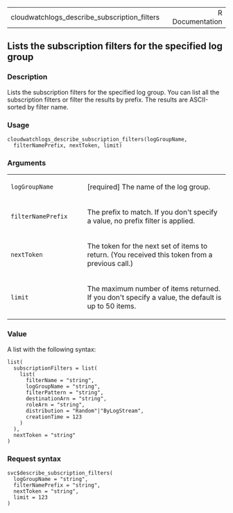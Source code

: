<table style="width: 100%;">
<tbody>
<tr class="odd">
<td>cloudwatchlogs_describe_subscription_filters</td>
<td style="text-align: right;">R Documentation</td>
</tr>
</tbody>
</table>

## Lists the subscription filters for the specified log group

### Description

Lists the subscription filters for the specified log group. You can list
all the subscription filters or filter the results by prefix. The
results are ASCII-sorted by filter name.

### Usage

    cloudwatchlogs_describe_subscription_filters(logGroupName,
      filterNamePrefix, nextToken, limit)

### Arguments

<table>
<colgroup>
<col style="width: 35%" />
<col style="width: 65%" />
</colgroup>
<tbody>
<tr class="odd">
<td><code
id="cloudwatchlogs_describe_subscription_filters_:_logGroupName">logGroupName</code></td>
<td><p>[required] The name of the log group.</p></td>
</tr>
<tr class="even">
<td><code
id="cloudwatchlogs_describe_subscription_filters_:_filterNamePrefix">filterNamePrefix</code></td>
<td><p>The prefix to match. If you don't specify a value, no prefix
filter is applied.</p></td>
</tr>
<tr class="odd">
<td><code
id="cloudwatchlogs_describe_subscription_filters_:_nextToken">nextToken</code></td>
<td><p>The token for the next set of items to return. (You received this
token from a previous call.)</p></td>
</tr>
<tr class="even">
<td><code
id="cloudwatchlogs_describe_subscription_filters_:_limit">limit</code></td>
<td><p>The maximum number of items returned. If you don't specify a
value, the default is up to 50 items.</p></td>
</tr>
</tbody>
</table>

### Value

A list with the following syntax:

    list(
      subscriptionFilters = list(
        list(
          filterName = "string",
          logGroupName = "string",
          filterPattern = "string",
          destinationArn = "string",
          roleArn = "string",
          distribution = "Random"|"ByLogStream",
          creationTime = 123
        )
      ),
      nextToken = "string"
    )

### Request syntax

    svc$describe_subscription_filters(
      logGroupName = "string",
      filterNamePrefix = "string",
      nextToken = "string",
      limit = 123
    )
